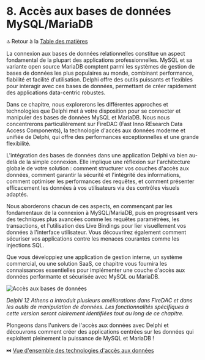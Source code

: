 # 8. Accès aux bases de données MySQL/MariaDB

🔝 Retour à la [Table des matières](/SOMMAIRE.md)

La connexion aux bases de données relationnelles constitue un aspect fondamental de la plupart des applications professionnelles. MySQL et sa variante open source MariaDB comptent parmi les systèmes de gestion de bases de données les plus populaires au monde, combinant performance, fiabilité et facilité d'utilisation. Delphi offre des outils puissants et flexibles pour interagir avec ces bases de données, permettant de créer rapidement des applications data-centric robustes.

Dans ce chapitre, nous explorerons les différentes approches et technologies que Delphi met à votre disposition pour se connecter et manipuler des bases de données MySQL et MariaDB. Nous nous concentrerons particulièrement sur FireDAC (Fast Inno REsearch Data Access Components), la technologie d'accès aux données moderne et unifiée de Delphi, qui offre des performances exceptionnelles et une grande flexibilité.

L'intégration des bases de données dans une application Delphi va bien au-delà de la simple connexion. Elle implique une réflexion sur l'architecture globale de votre solution : comment structurer vos couches d'accès aux données, comment garantir la sécurité et l'intégrité des informations, comment optimiser les performances des requêtes, et comment présenter efficacement les données à vos utilisateurs via des contrôles visuels adaptés.

Nous aborderons chacun de ces aspects, en commençant par les fondamentaux de la connexion à MySQL/MariaDB, puis en progressant vers des techniques plus avancées comme les requêtes paramétrées, les transactions, et l'utilisation des Live Bindings pour lier visuellement vos données à l'interface utilisateur. Vous découvrirez également comment sécuriser vos applications contre les menaces courantes comme les injections SQL.

Que vous développiez une application de gestion interne, un système commercial, ou une solution SaaS, ce chapitre vous fournira les connaissances essentielles pour implémenter une couche d'accès aux données performante et sécurisée avec MySQL ou MariaDB.

![Accès aux bases de données](https://placeholder-for-database-access.com/image.png)

*Delphi 12 Athens a introduit plusieurs améliorations dans FireDAC et dans les outils de manipulation de données. Les fonctionnalités spécifiques à cette version seront clairement identifiées tout au long de ce chapitre.*

Plongeons dans l'univers de l'accès aux données avec Delphi et découvrons comment créer des applications centrées sur les données qui exploitent pleinement la puissance de MySQL et MariaDB !

⏭️ [Vue d'ensemble des technologies d'accès aux données](08-acces-aux-bases-de-donnees-mysql-mariadb/01-vue-densemble-des-technologies-dacces-aux-donnees.md)
